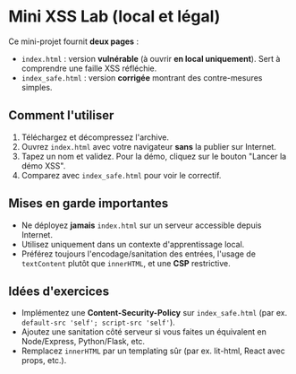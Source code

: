 # Mini XSS Lab (local et légal)

Ce mini-projet fournit **deux pages** :
- `index.html` : version **vulnérable** (à ouvrir **en local uniquement**). Sert à comprendre une faille XSS réfléchie.
- `index_safe.html` : version **corrigée** montrant des contre-mesures simples.

## Comment l'utiliser
1. Téléchargez et décompressez l'archive.
2. Ouvrez `index.html` avec votre navigateur **sans** la publier sur Internet.
3. Tapez un nom et validez. Pour la démo, cliquez sur le bouton "Lancer la démo XSS".
4. Comparez avec `index_safe.html` pour voir le correctif.

## Mises en garde importantes
- Ne déployez **jamais** `index.html` sur un serveur accessible depuis Internet.
- Utilisez uniquement dans un contexte d'apprentissage local.
- Préférez toujours l'encodage/sanitation des entrées, l'usage de `textContent` plutôt que `innerHTML`, et une **CSP** restrictive.

## Idées d'exercices
- Implémentez une **Content-Security-Policy** sur `index_safe.html` (par ex. `default-src 'self'; script-src 'self'`).
- Ajoutez une sanitation côté serveur si vous faites un équivalent en Node/Express, Python/Flask, etc.
- Remplacez `innerHTML` par un templating sûr (par ex. lit-html, React avec props, etc.).
